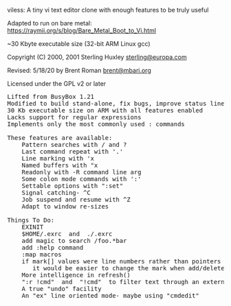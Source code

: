 viless:  A tiny vi text editor clone with enough features to be truly useful


Adapted to run on bare metal: https://raymii.org/s/blog/Bare_Metal_Boot_to_Vi.html

~30 Kbyte executable size (32-bit ARM Linux gcc)

Copyright (C) 2000, 2001 Sterling Huxley <sterling@europa.com>

Revised:  5/18/20 by Brent Roman <brent@mbari.org>

Licensed under the GPL v2 or later

<pre>
Lifted from BusyBox 1.21
Modified to build stand-alone, fix bugs, improve status line display
30 Kb executable size on ARM with all features enabled
Lacks support for regular expressions
Implements only the most commonly used : commands

These features are available:
	Pattern searches with / and ?
	Last command repeat with '.'
	Line marking with 'x
	Named buffers with "x
	Readonly with -R command line arg
	Some colon mode commands with ':'
	Settable options with ":set"
	Signal catching- ^C
	Job suspend and resume with ^Z
	Adapt to window re-sizes

Things To Do:
	EXINIT
	$HOME/.exrc  and  ./.exrc
	add magic to search	/foo.*bar
	add :help command
	:map macros
	if mark[] values were line numbers rather than pointers
	   it would be easier to change the mark when add/delete lines
	More intelligence in refresh()
	":r !cmd"  and  "!cmd"  to filter text through an external command
	A true "undo" facility
	An "ex" line oriented mode- maybe using "cmdedit"
</pre>
